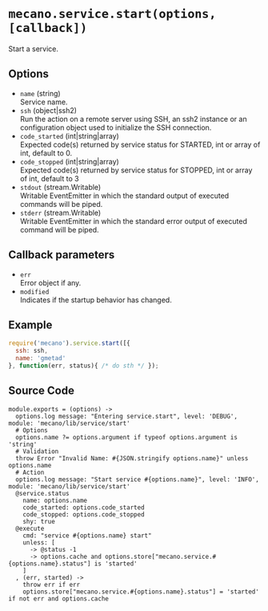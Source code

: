 
# `mecano.service.start(options, [callback])`

Start a service.

## Options

*   `name` (string)   
    Service name.   
*   `ssh` (object|ssh2)   
    Run the action on a remote server using SSH, an ssh2 instance or an
    configuration object used to initialize the SSH connection.   
*   `code_started` (int|string|array)   
    Expected code(s) returned by service status for STARTED, int or array of
    int, default to 0.   
*   `code_stopped` (int|string|array)   
    Expected code(s) returned by service status for STOPPED, int or array of 
    int, default to 3   
*   `stdout` (stream.Writable)   
    Writable EventEmitter in which the standard output of executed commands will
    be piped.   
*   `stderr` (stream.Writable)   
    Writable EventEmitter in which the standard error output of executed command
    will be piped.   

## Callback parameters

*   `err`   
    Error object if any.   
*   `modified`   
    Indicates if the startup behavior has changed.   

## Example

```js
require('mecano').service.start([{
  ssh: ssh,
  name: 'gmetad'
}, function(err, status){ /* do sth */ });
```

## Source Code

    module.exports = (options) ->
      options.log message: "Entering service.start", level: 'DEBUG', module: 'mecano/lib/service/start'
      # Options
      options.name ?= options.argument if typeof options.argument is 'string'
      # Validation
      throw Error "Invalid Name: #{JSON.stringify options.name}" unless options.name
      # Action
      options.log message: "Start service #{options.name}", level: 'INFO', module: 'mecano/lib/service/start'
      @service.status
        name: options.name
        code_started: options.code_started
        code_stopped: options.code_stopped
        shy: true
      @execute
        cmd: "service #{options.name} start"
        unless: [
          -> @status -1
          -> options.cache and options.store["mecano.service.#{options.name}.status"] is 'started'
        ]
      , (err, started) ->
        throw err if err
        options.store["mecano.service.#{options.name}.status"] = 'started' if not err and options.cache
